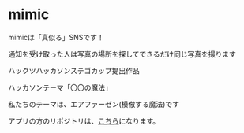 # mimic

mimicは「真似る」SNSです！

通知を受け取った人は写真の場所を探してできるだけ同じ写真を撮ります

ハックツハッカソンステゴカップ提出作品

ハッカソンテーマ「〇〇の魔法」

私たちのテーマは、エアファーゼン(模倣する魔法)です

アプリの方のリポジトリは、[こちら](https://github.com/SakamotoHiroya/mimic)になります。
